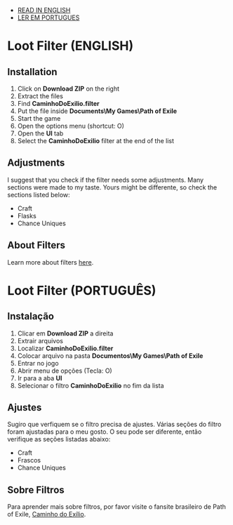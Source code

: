 * [READ IN ENGLISH](https://github.com/MCorrea92/LootFilter#loot-filter-english)
* [LER EM PORTUGUES](https://github.com/MCorrea92/LootFilter#loot-filter-portuguÊs)

# Loot Filter (ENGLISH)

## Installation
1. Click on **Download ZIP** on the right
2. Extract the files
3. Find **CaminhoDoExilio.filter**
4. Put the file inside **Documents\My Games\Path of Exile**
5. Start the game
6. Open the options menu (shortcut: O)
7. Open the **UI** tab
8. Select the **CaminhoDoExilio** filter at the end of the list

## Adjustments
I suggest that you check if the filter needs some adjustments. Many sections were made to my taste. Yours might be differente, so check the sections listed below:

* Craft
* Flasks
* Chance Uniques

## About Filters
Learn more about filters [here](http://www.pathofexile.com/forum/view-thread/1260664).

# Loot Filter (PORTUGUÊS)

## Instalação
1. Clicar em **Download ZIP** a direita
2. Extrair arquivos
3. Localizar **CaminhoDoExilio.filter**
4. Colocar arquivo na pasta **Documentos\My Games\Path of Exile**
5. Entrar no jogo
6. Abrir menu de opções (Tecla: O)
7. Ir para a aba **UI**
8. Selecionar o filtro **CaminhoDoExilio** no fim da lista

## Ajustes
Sugiro que verfiquem se o filtro precisa de ajustes. Várias seções do filtro foram ajustadas para o meu gosto. O seu pode ser diferente, então verifique as seções listadas abaixo:

* Craft
* Frascos
* Chance Uniques

## Sobre Filtros
Para aprender mais sobre filtros, por favor visite o fansite brasileiro de Path of Exile, [Caminho do Exílio](http://www.caminhodoexilio.com/index.php?/topic/61-tudo-sobre-filtros/).